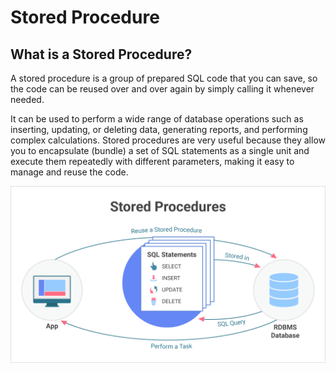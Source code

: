 # **Stored Procedure** 

## What is a Stored Procedure?
A stored procedure is a group of prepared SQL code that you can save, 
so the code can be reused over and over again by simply calling it whenever needed.

It can be used to perform a wide range of database operations 
such as inserting, updating, or deleting data, generating reports, 
and performing complex calculations. Stored procedures are very useful 
because they allow you to encapsulate (bundle) a set of SQL statements as 
a single unit and execute them repeatedly with different parameters, 
making it easy to manage and reuse the code.

![Stored Procedure](./images/StoredProcedures.png)